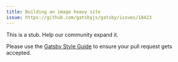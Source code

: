 ```yaml
---
title: Building an image heavy site
issue: https://github.com/gatsbyjs/gatsby/issues/18423
---
```


This is a stub. Help our community expand it.

Please use the [Gatsby Style Guide](/contributing/gatsby-style-guide/) to ensure your
pull request gets accepted.

